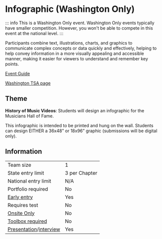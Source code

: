 # Infographic (Washington Only)

::: info
This is a Washington Only event. Washington Only events typically have smaller competition. However, you won't be able to compete in this event at the national level.
:::

Participants combine text, illustrations, charts, and graphics to communicate complex concepts or data quickly and effectively, helping to help convey information in a more visually appealing and accessible manner, making it easier for viewers to understand and remember key points.

[Event Guide](https://lwsd.sharepoint.com/sites/GR-JHS-TechnologyStudentAssociation-SCA/Shared%20Documents/2024-25/Event%20Guides/Washington%20Only/HS%20-%20Infographic.pdf)

[Washington TSA page](https://www.washingtontsa.org/high-school-events/infographic)

## Theme

**History of Music Videos**: Students will design an infographic for the Musicians Hall of Fame.

This infographic is intended to be printed and hung on the wall. Students can design EITHER a 36x48” or 18x96” graphic (submissions will be digital only).

## Information

|                                              |               |
| -------------------------------------------- | ------------- |
| Team size                                    | 1             |
| State entry limit                            | 3 per Chapter |
| National entry limit                         | N/A           |
| Portfolio required                           | No            |
| [Early entry](/#terms)                       | Yes           |
| Requires test                                | No            |
| [Onsite Only](/#terms)                       | No            |
| [Toolbox required](/#terms)                  | No            |
| [Presentation](/#terms)/[interview](/#terms) | Yes           |
